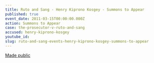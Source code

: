 ```yaml
---
title: Ruto and Sang - Henry Kiprono Kosgey - Summons to Appear
published: true
event_date: 2011-03-15T00:00:00.000Z
action: Summons to Appear
case: the-prosecutor-v-ruto-and-sang
accused: henry-kiprono-kosgey
youtube_id:
slug: ruto-and-sang-events-henry-kiprono-kosgey-summons-to-appear
---
```



[Made public](https://www.icc-cpi.int/Pages/record.aspx?docNo=ICC-01/09-02/11-01)
